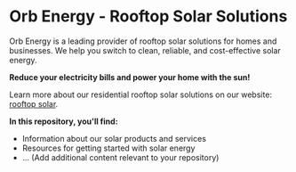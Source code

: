 # Orb Energy - Rooftop Solar Solutions

Orb Energy is a leading provider of rooftop solar solutions for homes and businesses. We help you switch to clean, reliable, and cost-effective solar energy.

**Reduce your electricity bills and power your home with the sun!**

Learn more about our residential rooftop solar solutions on our website: [rooftop solar](www.orbenerhy.com/residential-rooftop-solar/).

**In this repository, you'll find:**

* Information about our solar products and services
* Resources for getting started with solar energy
* ... (Add additional content relevant to your repository)
